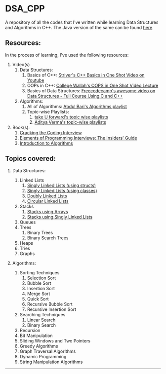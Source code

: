 ﻿# DSA_CPP
A repository of all the codes that I've written while learning Data Structures and Algorithms in C++. The Java version of the same can be found [here](https://github.com/AdinotAadi/DSA_Java).

## Resources:
In the process of learning, I've used the following resources:
1. Video(s)
   1. Data Structures:
      1. Basics of C++: [Striver's C++ Basics in One Shot Video on Youtube](https://www.youtube.com/watch?v=EAR7De6Goz4)
      2. OOPs in C++: [College Wallah's OOPS in One Shot Video Lecture](https://www.youtube.com/watch?v=9roJTTghZJI)
      3. Basics of Data Structures: [Freecodecamp's awesome video on Data Structures - Full Course Using C and C++](https://www.youtube.com/watch?v=B31LgI4Y4DQ)
   2. Algorithms:
      1. All of Algorithms: [Abdul Bari's Algorithms playlist](https://www.youtube.com/playlist?list=PLDN4rrl48XKpZkf03iYFl-O29szjTrs_O)
      2. Topic-wise Playlists:
         1. [take U forward's topic wise playlists](https://www.youtube.com/@takeUforward/playlists)
         2. [Aditya Verma's topic-wise playlists](https://www.youtube.com/@TheAdityaVerma/playlists)
2. Book(s):
   1. [Cracking the Coding Interview](https://www.crackingthecodinginterview.com/)
   2. [Elements of Programming Interviews: The Insiders' Guide](https://www.amazon.in/Elements-Programming-Interviews-Insiders-Guide/dp/1479274836)
   3. [Introduction to Algorithms](https://www.amazon.in/Introduction-Algorithms-3Ed-International-Press/dp/0262533057)


## Topics covered:
1. Data Structures:
   1. Linked Lists
      1. [Singly Linked Lists (using structs)](./Data%20Structures/01_Linked_Lists/SLL.cpp)
      2. [Singly Linked Lists (using classes)](./Data%20Structures/01_Linked_Lists/classfulSLL.cpp)
      3. [Doubly Linked Lists](./Data%20Structures/01_Linked_Lists/classfulDLL.cpp)
      4. [Circular Linked Lists](./Data%20Structures/01_Linked_Lists/circularSinglyLinkedList.cpp)
   2. Stacks
      1. [Stacks using Arrays](./Data%20Structures/02_Stacks/Stacks.cpp)
      2. [Stacks using Singly Linked Lists](./Data%20Structures/02_Stacks/StacksUsingSLL.cpp)
   3. Queues
   4. Trees
      1. Binary Trees
      2. Binary Search Trees
   5. Heaps
   6. Tries
   7. Graphs

2. Algorithms:
   1. Sorting Techniques
      1. Selection Sort
      2. Bubble Sort
      3. Insertion Sort
      4. Merge Sort
      5. Quick Sort
      6. Recursive Bubble Sort
      7. Recursive Insertion Sort
   2. Searching Techniques
      1. Linear Search
      2. Binary Search
   3. Recursion
   4. Bit Manipulation
   5. Sliding Windows and Two Pointers
   6. Greedy Algorithms
   7. Graph Traversal Algorithms
   8. Dynamic Programming
   9. String Manipulation Algorithms

---

